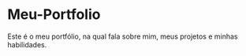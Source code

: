 # Meu-Portfolio
Este é o meu portfólio, na qual fala sobre mim, meus projetos e minhas habilidades.
